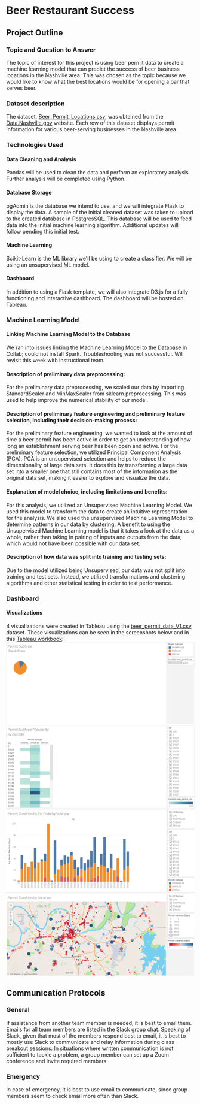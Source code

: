 # Beer Restaurant Success

## Project Outline

### Topic and Question to Answer
The topic of interest for this project is using beer permit data to create a machine learning model that can predict the success of beer business locations in the Nashville area. This was chosen as the topic because we would like to know what the best locations would be for opening a bar that serves beer.

### Dataset description
The dataset, [Beer_Permit_Locations.csv](https://github.com/HannaKim4673/Beer_Restaurant_Success/blob/main/Beer_Permit_Locations.csv), was obtained from the [Data.Nashville.gov](https://data.nashville.gov/) website. Each row of this dataset displays permit information for various beer-serving businesses in the Nashville area.

### Technologies Used
#### Data Cleaning and Analysis
Pandas will be used to clean the data and perform an exploratory analysis. Further analysis will be completed using Python.

#### Database Storage
pgAdmin is the database we intend to use, and we will integrate Flask to display the data.  A sample of the initial cleaned dataset was taken to upload to the created database in PostgresSQL.  This database will be used to feed data into the initial machine learning algorithm.  Additional updates will follow pending this initial test. 

#### Machine Learning
Scikit-Learn is the ML library we'll be using to create a classifier. We will be using an unsupervised ML model. 

#### Dashboard
In addition to using a Flask template, we will also integrate D3.js for a fully functioning and interactive dashboard. The dashboard will be hosted on Tableau.  

### Machine Learning Model

#### Linking Machine Learning Model to the Database
We ran into issues linking the Machine Learning Model to the Database in Collab; could not install Spark. Troubleshooting was not successful. Will revisit this week with instructional team.

#### Description of preliminary data preprocessing: 
For the preliminary data preprocessing, we scaled our data by importing StandardScaler and MinMaxScaler from sklearn.preprocessing. This was used to help improve the numerical stability of our model. 

#### Description of preliminary feature engineering and preliminary feature selection, including their decision-making process:
For the preliminary feature engineering, we wanted to look at the amount of time a beer permit has been active in order to get an understanding of how long an establishment serving beer has been open and active. 
For the preliminary feature selection, we utilized Principal Component Analysis (PCA). PCA is an unsupervised selection and helps to reduce the dimensionality of large data sets. It does this by transforming a large data set into a smaller one that still contains most of the information as the original data set, making it easier to explore and visualize the data.

#### Explanation of model choice, including limitations and benefits:
For this analysis, we utilized an Unsupervised Machine Learning Model. We used this model to transform the data to create an intuitive representation for the analysis. We also used the unsupervised Machine Learning Model to determine patterns in our data by clustering. A benefit to using the Unsupervised Machine Learning model is that it takes a look at the data as a whole, rather than taking in pairing of inputs and outputs from the data, which would not have been possible with our data set. 

#### Description of how data was split into training and testing sets:
Due to the model utilized being Unsupervised, our data was not split into training and test sets. Instead, we utilized transformations and clustering algorithms and other statistical testing in order to test performance. 

### Dashboard

#### Visualizations
4 visualizations were created in Tableau using the [beer_permit_data_V1.csv](https://github.com/HannaKim4673/Beer_Restaurant_Success/blob/Visualizations/beer_permit_data_V1.csv) dataset. These visualizations can be seen in the screenshots below and in this [Tableau workbook](https://public.tableau.com/views/Beer_Restaurant_Success_Visualizations/PermitSubtypeBreakdown?:language=en-US&publish=yes&:display_count=n&:origin=viz_share_link):
![](https://github.com/HannaKim4673/Beer_Restaurant_Success/blob/Visualizations/Viz%20Screenshots/image%201.png)
![](https://github.com/HannaKim4673/Beer_Restaurant_Success/blob/Visualizations/Viz%20Screenshots/image%202.png)
![](https://github.com/HannaKim4673/Beer_Restaurant_Success/blob/Visualizations/Viz%20Screenshots/image%203.png)
![](https://github.com/HannaKim4673/Beer_Restaurant_Success/blob/Visualizations/Viz%20Screenshots/image%204.png)



## Communication Protocols

### General
If assistance from another team member is needed, it is best to email them. Emails for all team members are listed in the Slack group chat. Speaking of Slack, given that most of the members respond best to email, it is best to mostly use Slack to communicate and relay information during class breakout sessions. In situations where written communication is not sufficient to tackle a problem, a group member can set up a Zoom conference and invite required members. 

### Emergency
In case of emergency, it is best to use email to communicate, since group members seem to check email more often than Slack. 
